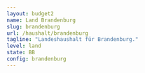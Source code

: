 ```yaml
---
layout: budget2
name: Land Brandenburg
slug: brandenburg
url: /haushalt/brandenburg
tagline: "Landeshaushalt für Brandenburg."
level: land
state: BB
config: brandenburg
---
```

